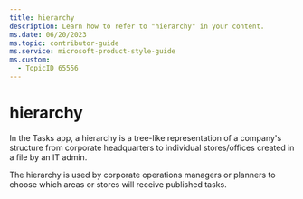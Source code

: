 ```yaml
---
title: hierarchy
description: Learn how to refer to "hierarchy" in your content.
ms.date: 06/20/2023
ms.topic: contributor-guide
ms.service: microsoft-product-style-guide
ms.custom:
  - TopicID 65556
---
```



# hierarchy

In the Tasks app, a hierarchy is a tree-like representation of a company's structure from corporate headquarters to individual stores/offices created in a file by an IT admin.

The hierarchy is used by corporate operations managers or planners to choose which areas or stores will receive published tasks.

